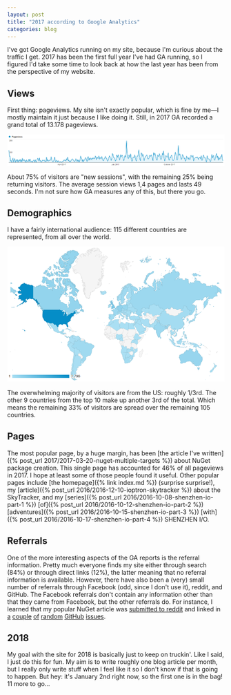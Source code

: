 ```yaml
---
layout: post
title: "2017 according to Google Analytics"
categories: blog
---
```


I've got Google Analytics running on my site, because I'm curious about the traffic I get. 2017 has been the first full year I've had GA running, so I figured I'd take some time to look back at how the last year has been from the perspective of my website.

## Views

First thing: pageviews. My site isn't exactly popular, which is fine by me—I mostly maintain it just because I like doing it. Still, in 2017 GA recorded a grand total of 13.178 pageviews.

![Pageview graph](/assets/img/blog/2018/01/GA-pageviews.png)

About 75% of visitors are "new sessions", with the remaining 25% being returning visitors. The average session views 1,4 pages and lasts 49 seconds. I'm not sure how GA measures any of this, but there you go.

## Demographics

I have a fairly international audience: 115 different countries are represented, from all over the world.

![Demographics map](/assets/img/blog/2018/01/GA-geo.png)

The overwhelming majority of visitors are from the US: roughly 1/3rd. The other 9 countries from the top 10 make up another 3rd of the total. Which means the remaining 33% of visitors are spread over the remaining 105 countries.

## Pages

The most popular page, by a huge margin, has been [the article I've written]({% post_url 2017/2017-03-20-nuget-multiple-targets %}) about NuGet package creation. This single page has accounted for 46% of all pageviews in 2017\. I hope at least some of those people found it useful. Other popular pages include [the homepage]({% link index.md %}) (surprise surprise!), my [article]({% post_url 2016/2016-12-10-ioptron-skytracker %}) about the SkyTracker, and my [series]({% post_url 2016/2016-10-08-shenzhen-io-part-1 %}) [of]({% post_url 2016/2016-10-12-shenzhen-io-part-2 %}) [adventures]({% post_url 2016/2016-10-15-shenzhen-io-part-3 %}) [with]({% post_url 2016/2016-10-17-shenzhen-io-part-4 %}) SHENZHEN I/O.

## Referrals

One of the more interesting aspects of the GA reports is the referral information. Pretty much everyone finds my site either through search (84%) or through direct links (12%), the latter meaning that no referral information is available. However, there have also been a (very) small number of referrals through Facebook (odd, since I don't use it), reddit, and GitHub. The Facebook referrals don't contain any information other than that they came from Facebook, but the other referrals do. For instance, I learned that my popular NuGet article was [submitted to reddit](https://www.reddit.com/r/dotnet/comments/6octcj/targeting_multiple_net_platforms_in_a_single/) and linked in [a](https://github.com/PureKrome/HttpClient.Helpers/issues/30) [couple](https://github.com/dotnet/roslyn/issues/20939) [of](https://github.com/esendex/TokenBucket/pull/4) [random](https://github.com/net-commons/common-logging/issues/148) [GitHub](https://github.com/nsubstitute/NSubstitute/issues/329) [issues](https://github.com/dmetzgar/corewf/issues/13).

## 2018

My goal with the site for 2018 is basically just to keep on truckin'. Like I said, I just do this for fun. My aim is to write roughly one blog article per month, but I really only write stuff when I feel like it so I don't know if that is going to happen. But hey: it's January 2nd right now, so the first one is in the bag! 11 more to go...
